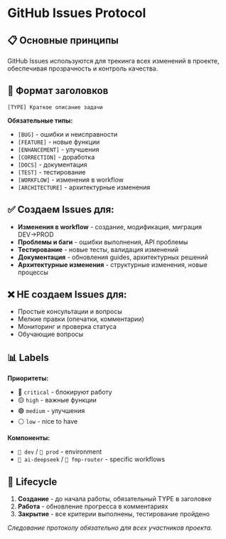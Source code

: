 # GitHub Issues Protocol

## 📋 Основные принципы
GitHub Issues используются для трекинга всех изменений в проекте, обеспечивая прозрачность и контроль качества.

## 📝 Формат заголовков
```
[TYPE] Краткое описание задачи
```

**Обязательные типы:**
- `[BUG]` - ошибки и неисправности
- `[FEATURE]` - новые функции  
- `[ENHANCEMENT]` - улучшения
- `[CORRECTION]` - доработка
- `[DOCS]` - документация
- `[TEST]` - тестирование
- `[WORKFLOW]` - изменения в workflow
- `[ARCHITECTURE]` - архитектурные изменения

## ✅ Создаем Issues для:
- **Изменения в workflow** - создание, модификация, миграция DEV→PROD
- **Проблемы и баги** - ошибки выполнения, API проблемы
- **Тестирование** - новые тесты, валидация изменений
- **Документация** - обновления guides, архитектурных решений
- **Архитектурные изменения** - структурные изменения, новые процессы

## ❌ НЕ создаем Issues для:
- Простые консультации и вопросы
- Мелкие правки (опечатки, комментарии)
- Мониторинг и проверка статуса
- Обучающие вопросы

## 📊 Labels
**Приоритеты:**
- 🔴 `critical` - блокируют работу
- 🟡 `high` - важные функции
- 🟢 `medium` - улучшения
- ⚪ `low` - nice to have

**Компоненты:**
- `🔄 dev` / `🚀 prod` - environment
- `🤖 ai-deepseek` / `🔗 fmp-router` - specific workflows

## 🔄 Lifecycle
1. **Создание** - до начала работы, обязательный TYPE в заголовке
2. **Работа** - обновление прогресса в комментариях
3. **Закрытие** - все критерии выполнены, тестирование пройдено

*Следование протоколу обязательно для всех участников проекта.*